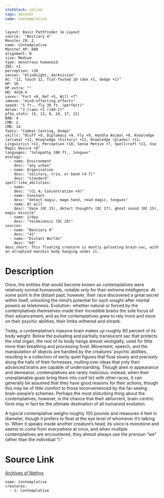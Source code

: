 ```yaml
---
statblock: inline
tags: monster
name: Contemplative
---
```

```statblock
layout: Basic Pathfinder 1e Layout
source:  "Bestiary 4"
Monster_CR: 2
name: Contemplative
Monster_XP: 600
alignment: N
size: Medium
type: monstrous humanoid
INI: +1
perception: +10
senses: "blindsight, darkvision"
AC: "12, touch 12, flat-footed 10 (dex +1, dodge +1)"
HP: 18
HP_extra: ""
HD: 4d10-4
saves: "Fort +0, Ref +5, Will +7"
immune: "mind-affecting effects"
speed: "5 ft., fly 30 ft. (perfect)"
melee: "2 claws +2 (1d4-2)"
pf1e_stats: [6, 13, 8, 24, 17, 21]
BAB: 4
CMB: 2
CMD: 14
feats: "Combat Casting, Dodge"
skills: "Bluff +9, Diplomacy +9, Fly +9, Handle Animal +9, Knowledge (arcana) +11, Knowledge (history) +11, Knowledge (planes) +11, Linguistics +11, Perception +10, Sense Motive +7, Spellcraft +11, Use Magic Device +9"
languages: "telepathy 100 ft., tongues"
ecology:
  - name: Environment
    desc: "any urban"
  - name: Organisation
    desc: "solitary, trio, or band (4-7)"
    desc: "standard"
spell-like_abilities:
  - name:
    desc: "(CL 4; Concentration +9)"
  - name: Constant
    desc: "detect magic, mage hand, read magic, tongues"
  - name: At will
    desc: "daze (DC 15), detect thoughts (DC 17), ghost sound (DC 15), magic missile"
  - name: 1/day
    desc: "telekinesis (DC 20)"
sources:
  - name: "Bestiary 4"
    desc: "41"
  - name: "Distant Worlds"
    desc: "60"
desc_short: This floating creature is mostly pulsating brain-sac, with an atrophied manikin body hanging under it.
```
# Description
Once, the entities that would become known as contemplatives were relatively normal humanoids, notable only for their extreme intelligence. At some point in the distant past, however, their race discovered a great secret within itself, unlocking the mind’s potential for such sought-after mental powers as telekinesis. Evolution- whether natural or forced by the contemplatives themselves-made their incredible brains the sole focus of their advancement, and as the contemplatives grew to rely more and more on their psychic abilities, their limbs withered and shrank.

Today, a contemplative’s massive brain makes up roughly 80 percent of its body weight. Below the pulsating and partially translucent sac that protects the vital organ, the rest of its body hangs almost vestigially, used for little more than breathing and processing food. Movement, speech, and the manipulation of objects are handled by the creatures’ psychic abilities, resulting in a collection of eerily quiet figures that float slowly and precisely along the halls of their fortresses, mulling over ideas that only their advanced brains are capable of understanding. Though alien in appearance and demeanor, contemplatives are rarely malicious; instead, when their unexplainable goals bring them into conf lict with other races, it can generally be assumed that they have good reasons for their actions, though this may be of little comfort to those inconvenienced by the far-seeing brain-people’s schemes. Perhaps the most disturbing thing about the contemplatives, however, is the chance that their abhorrent, brain-centric form may in fact be the ultimate destination of all humanoid evolution.

A typical contemplative weighs roughly 100 pounds and measures 4 feet in diameter, though it prefers to float at the eye level of whomever it’s talking to. When it speaks inside another creature’s head, its voice is monotone and seems to come from everywhere at once, and when multiple contemplatives are encountered, they almost always use the pronoun “we” rather than the individual “I.”
# Source Link
[Archives of Nethys](https://aonprd.com/MonsterDisplay.aspx?ItemName=Contemplative)
```encounter-table
name: Contemplative
creatures:
  - 1: Contemplative
```
